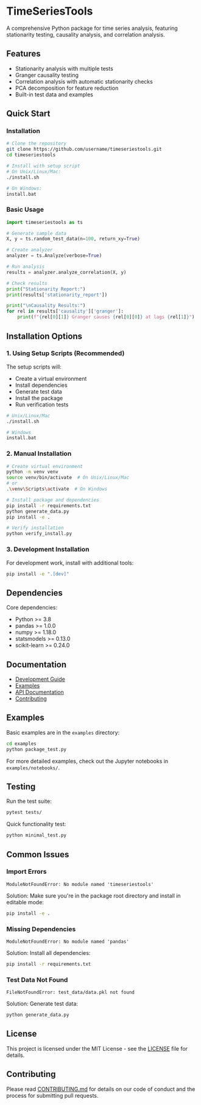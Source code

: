# TimeSeriesTools

A comprehensive Python package for time series analysis, featuring stationarity testing, causality analysis, and correlation analysis.

## Features

- Stationarity analysis with multiple tests
- Granger causality testing
- Correlation analysis with automatic stationarity checks
- PCA decomposition for feature reduction
- Built-in test data and examples

## Quick Start

### Installation

```bash
# Clone the repository
git clone https://github.com/username/timeseriestools.git
cd timeseriestools

# Install with setup script
# On Unix/Linux/Mac:
./install.sh

# On Windows:
install.bat
```

### Basic Usage

```python
import timeseriestools as ts

# Generate sample data
X, y = ts.random_test_data(n=100, return_xy=True)

# Create analyzer
analyzer = ts.Analyze(verbose=True)

# Run analysis
results = analyzer.analyze_correlation(X, y)

# Check results
print("Stationarity Report:")
print(results['stationarity_report'])

print("\nCausality Results:")
for rel in results['causality']['granger']:
    print(f"{rel[0][1]} Granger causes {rel[0][0]} at lags {rel[1]}")
```

## Installation Options

### 1. Using Setup Scripts (Recommended)

The setup scripts will:
- Create a virtual environment
- Install dependencies
- Generate test data
- Install the package
- Run verification tests

```bash
# Unix/Linux/Mac
./install.sh

# Windows
install.bat
```

### 2. Manual Installation

```bash
# Create virtual environment
python -m venv venv
source venv/bin/activate  # On Unix/Linux/Mac
# or
.\venv\Scripts\activate  # On Windows

# Install package and dependencies
pip install -r requirements.txt
python generate_data.py
pip install -e .

# Verify installation
python verify_install.py
```

### 3. Development Installation

For development work, install with additional tools:

```bash
pip install -e ".[dev]"
```

## Dependencies

Core dependencies:
- Python >= 3.8
- pandas >= 1.0.0
- numpy >= 1.18.0
- statsmodels >= 0.13.0
- scikit-learn >= 0.24.0

## Documentation

- [Development Guide](README_DEV.md)
- [Examples](examples/)
- [API Documentation](api_documentation.md)
- [Contributing](CONTRIBUTING.md)

## Examples

Basic examples are in the `examples` directory:
```bash
cd examples
python package_test.py
```

For more detailed examples, check out the Jupyter notebooks in `examples/notebooks/`.

## Testing

Run the test suite:
```bash
pytest tests/
```

Quick functionality test:
```bash
python minimal_test.py
```

## Common Issues

### Import Errors
```
ModuleNotFoundError: No module named 'timeseriestools'
```
Solution: Make sure you're in the package root directory and install in editable mode:
```bash
pip install -e .
```

### Missing Dependencies
```
ModuleNotFoundError: No module named 'pandas'
```
Solution: Install all dependencies:
```bash
pip install -r requirements.txt
```

### Test Data Not Found
```
FileNotFoundError: test_data/data.pkl not found
```
Solution: Generate test data:
```bash
python generate_data.py
```

## License

This project is licensed under the MIT License - see the [LICENSE](LICENSE) file for details.

## Contributing

Please read [CONTRIBUTING.md](CONTRIBUTING.md) for details on our code of conduct and the process for submitting pull requests.